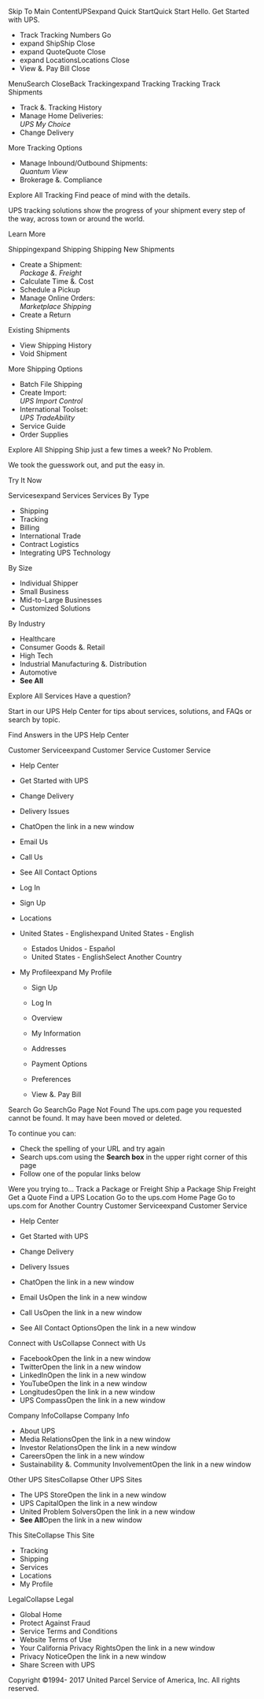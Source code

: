 Skip To Main ContentUPSexpand Quick StartQuick Start Hello. Get Started with UPS.

*   Track Tracking Numbers Go
*   expand ShipShip Close
*   expand QuoteQuote Close
*   expand LocationsLocations Close
*   View &. Pay Bill Close

MenuSearch CloseBack Trackingexpand Tracking Tracking Track Shipments

*   Track &. Tracking History
*   Manage Home Deliveries:  
    _UPS My Choice_
*   Change Delivery

More Tracking Options

*   Manage Inbound/Outbound Shipments:  
    _Quantum View_
*   Brokerage &. Compliance

Explore All Tracking Find peace of mind with the details.

UPS tracking solutions show the progress of your shipment every step of the way, across town or around the world.

Learn More

Shippingexpand Shipping Shipping New Shipments

*   Create a Shipment:  
    _Package &. Freight_
*   Calculate Time &. Cost
*   Schedule a Pickup
*   Manage Online Orders:  
    _Marketplace Shipping_
*   Create a Return

Existing Shipments

*   View Shipping History
*   Void Shipment

More Shipping Options

*   Batch File Shipping
*   Create Import:  
    _UPS Import Control_
*   International Toolset:  
    _UPS TradeAbility_
*   Service Guide
*   Order Supplies

Explore All Shipping Ship just a few times a week? No Problem.

We took the guesswork out, and put the easy in.

Try It Now

Servicesexpand Services Services By Type

*   Shipping
*   Tracking
*   Billing
*   International Trade
*   Contract Logistics
*   Integrating UPS Technology

By Size

*   Individual Shipper
*   Small Business
*   Mid-to-Large Businesses
*   Customized Solutions

By Industry

*   Healthcare
*   Consumer Goods &. Retail
*   High Tech
*   Industrial Manufacturing &. Distribution
*   Automotive
*   **See All**

Explore All Services Have a question?

Start in our UPS Help Center for tips about services, solutions, and FAQs or search by topic.

Find Answers in the UPS Help Center

Customer Serviceexpand Customer Service Customer Service

*   Help Center
*   Get Started with UPS
*   Change Delivery
*   Delivery Issues

*   ChatOpen the link in a new window
*   Email Us
*   Call Us
*   See All Contact Options

*   Log In
*   Sign Up
*   Locations
*   United States - Englishexpand United States - English
    *   Estados Unidos - Español
    *   United States - EnglishSelect Another Country
*   My Profileexpand My Profile
    
    *   Sign Up
    *   Log In
    
    *   Overview
    *   My Information
    *   Addresses
    *   Payment Options
    *   Preferences
    *   View &. Pay Bill

Search Go SearchGo Page Not Found The ups.com page you requested cannot be found. It may have been moved or deleted.

To continue you can:

*   Check the spelling of your URL and try again
*   Search ups.com using the **Search box** in the upper right corner of this page
*   Follow one of the popular links below

Were you trying to... Track a Package or Freight Ship a Package Ship Freight Get a Quote Find a UPS Location Go to the ups.com Home Page Go to ups.com for Another Country Customer Serviceexpand Customer Service

*   Help Center
*   Get Started with UPS
*   Change Delivery
*   Delivery Issues

*   ChatOpen the link in a new window
*   Email UsOpen the link in a new window
*   Call UsOpen the link in a new window
*   See All Contact OptionsOpen the link in a new window

Connect with UsCollapse Connect with Us

*   FacebookOpen the link in a new window
*   TwitterOpen the link in a new window
*   LinkedInOpen the link in a new window
*   YouTubeOpen the link in a new window
*   LongitudesOpen the link in a new window
*   UPS CompassOpen the link in a new window

Company InfoCollapse Company Info

*   About UPS
*   Media RelationsOpen the link in a new window
*   Investor RelationsOpen the link in a new window
*   CareersOpen the link in a new window
*   Sustainability &. Community InvolvementOpen the link in a new window

Other UPS SitesCollapse Other UPS Sites

*   The UPS StoreOpen the link in a new window
*   UPS CapitalOpen the link in a new window
*   United Problem SolversOpen the link in a new window
*   **See All**Open the link in a new window

This SiteCollapse This Site

*   Tracking
*   Shipping
*   Services
*   Locations
*   My Profile

LegalCollapse Legal

*   Global Home
*   Protect Against Fraud
*   Service Terms and Conditions
*   Website Terms of Use
*   Your California Privacy RightsOpen the link in a new window
*   Privacy NoticeOpen the link in a new window
*   Share Screen with UPS

  

Copyright ©1994- 2017 United Parcel Service of America, Inc. All rights reserved.
